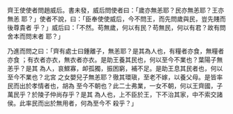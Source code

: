 齊王使使者問趙威后。書未發，威后問使者曰：「歲亦無恙耶？民亦無恙耶？王亦無恙
耶？」使者不說，曰：「臣奉使使威后，今不問王，而先問歲與民，豈先賤而後尊貴者
乎？」威后曰：「不然。苟無歲，何以有民？苟無民，何以有君？故有問舍本而問末者
耶？」

乃進而問之曰：「齊有處士曰鍾離子，無恙耶？是其為人也，有糧者亦食，無糧者亦食
；有衣者亦衣，無衣者亦衣。是助王養其民也，何以至今不業也？葉陽子無恙乎？是其
為人，哀鰥寡，卹孤獨，振困窮，補不足。是助王息其民者也，何以至今不業也？北宮
之女嬰兒子無恙耶？徹其環瑱，至老不嫁，以養父母。是皆率民而出於孝情者也，胡為
至今不朝也？此二士弗業，一女不朝，何以王齊國，子萬民乎？於陵子仲尚存乎？是其
為人也，上不臣於王，下不治其家，中不索交諸侯。此率民而出於無用者，何為至今不
殺乎？」

